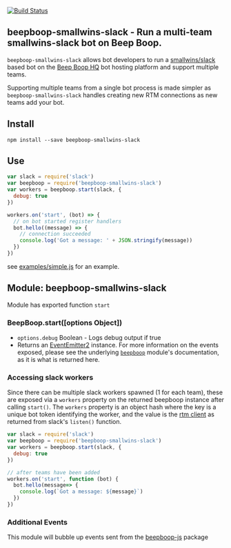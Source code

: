 [![Build Status](https://travis-ci.org/BeepBoopHQ/beepboop-smallwins-slack.svg)](https://travis-ci.org/BeepBoopHQ/beepboop-smallwins-slack)

## beepboop-smallwins-slack - Run a multi-team smallwins-slack bot on Beep Boop.

`beepboop-smallwins-slack` allows bot developers to run a [smallwins/slack](https://github.com/smallwins/slack) based bot on the [Beep Boop HQ](http://beepboophq.com) bot hosting platform and support multiple teams.

Supporting multiple teams from a single bot process is made simpler as `beepboop-smallwins-slack` handles creating new RTM connections as new teams add your bot.

## Install
`npm install --save beepboop-smallwins-slack`

## Use

```javascript
var slack = require('slack')
var beepboop = require('beepboop-smallwins-slack')
var workers = beepboop.start(slack, {
  debug: true
})

workers.on('start', (bot) => {
  // on bot started register handlers
  bot.hello((message) => {
    // connection succeeded
    console.log('Got a message: ' + JSON.stringify(message))
  })
})

```

see [examples/simple.js](https://github.com/BeepBoopHQ/beepboop-smallwins-slack/blob/master/examples/simple.js) for an example.

## Module: beepboop-smallwins-slack

Module has exported function `start`

### BeepBoop.start([options Object])

* `options.debug` Boolean - Logs debug output if true
* Returns an [EventEmitter2](https://github.com/asyncly/EventEmitter2) instance.  For more information on the events exposed, please see the underlying [`beepboop`](https://github.com/BeepBoopHQ/beepboop-js) module's documentation, as it is what is returned here.

### Accessing slack workers

Since there can be multiple slack workers spawned (1 for each team), these are exposed via a `workers` property on the returned beepboop instance after calling `start()`.  The `workers` property is an object hash where the key is a unique bot token identifying the worker, and the value is the [rtm client](https://github.com/smallwins/slack/blob/master/src/rtm.client.js) as returned from slack's `listen()` function.

```javascript
var slack = require('slack')
var beepboop = require('beepboop-smallwins-slack')
var workers = beepboop.start(slack, {
  debug: true
})

// after teams have been added
workers.on('start', function (bot) {
  bot.hello(message=> {
    console.log(`Got a message: ${message}`)
  })
})
```

### Additional Events

This module will bubble up events sent from the [beepboop-js](https://github.com/BeepBoopHQ/beepboop-js#module-beepboop) package

